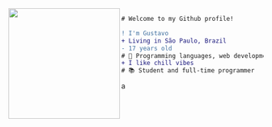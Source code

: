 <img align="left" height="220" src="https://miro.medium.com/max/640/0*YyL79g0pgvpMnzta"/>

```diff
# Welcome to my Github profile!

! I'm Gustavo
+ Living in São Paulo, Brazil
- 17 years old
# 📖 Programming languages, web development
+ I like chill vibes
# 📚 Student and full-time programmer
```
a
